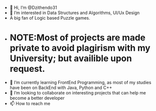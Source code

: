 - 👋 Hi, I’m @Dzithendo31
- 👀 I’m interested in Data Structures and Algorithms, UI/Ux Design
- A big fan of Logic based Puzzle games.
- # NOTE:Most of projects are made private to avoid plagirism with my University; but availible upon request.
- 🌱 I’m currently learning FrontEnd Programming, as most of my studies have been on BackEnd with Java, Python and C++
- 💞️ I’m looking to collaborate on interesting projects that can help me become a better developer
- 📫 How to reach me 

<!---
Dzithendo31/Dzithendo31 is a ✨ special ✨ repository because its `README.md` (this file) appears on your GitHub profile.
You can click the Preview link to take a look at your changes.
--->

